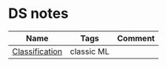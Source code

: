 # DS notes

|Name|Tags|Comment|
|---|---|---|
|[Classification](https://github.com/daniluck505/DS_note/blob/main/Classification.ipynb)|classic ML||
